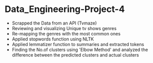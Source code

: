 # Data_Engineering-Project-4
- Scrapped the Data from an API (Tvmaze)
- Reviewing and visualizing Unique tv shows genres
- Re-mapping the genres with the most common ones
- Applied stopwords function using NLTK
- Applied lemmatizer function to summaries and extracted tokens 
- Finding the No.of clusters using 'Elbow Method' and analyzed the difference between the predicted clusters and actual clusters 
